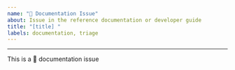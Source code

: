 ```yaml
---
name: "📕 Documentation Issue"
about: Issue in the reference documentation or developer guide
title: "[title] "
labels: documentation, triage
---
```



<!--
link to reference doc page:
-->



<!--
describe your issue:
-->





---

This is a 📕 documentation issue
